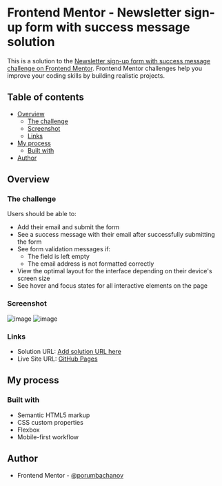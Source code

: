 # Frontend Mentor - Newsletter sign-up form with success message solution

This is a solution to the [Newsletter sign-up form with success message challenge on Frontend Mentor](https://www.frontendmentor.io/challenges/newsletter-signup-form-with-success-message-3FC1AZbNrv). Frontend Mentor challenges help you improve your coding skills by building realistic projects. 

## Table of contents

- [Overview](#overview)
  - [The challenge](#the-challenge)
  - [Screenshot](#screenshot)
  - [Links](#links)
- [My process](#my-process)
  - [Built with](#built-with)
- [Author](#author)

## Overview

### The challenge

Users should be able to:

- Add their email and submit the form
- See a success message with their email after successfully submitting the form
- See form validation messages if:
  - The field is left empty
  - The email address is not formatted correctly
- View the optimal layout for the interface depending on their device's screen size
- See hover and focus states for all interactive elements on the page

### Screenshot

![image](https://github.com/user-attachments/assets/7165d6b8-d26f-43f6-99a1-370fddfaccf6)
![image](https://github.com/user-attachments/assets/bb402c1e-9ecc-4456-ac64-8aace87a4de3)

### Links

- Solution URL: [Add solution URL here](https://your-solution-url.com)
- Live Site URL: [GitHub Pages](https://porumbachanov.github.io/Frontend-Mentor-Challenges/newsletter-sign-up-with-success-message/)

## My process

### Built with

- Semantic HTML5 markup
- CSS custom properties
- Flexbox
- Mobile-first workflow

## Author

- Frontend Mentor - [@porumbachanov](https://www.frontendmentor.io/profile/porumbachanov)
